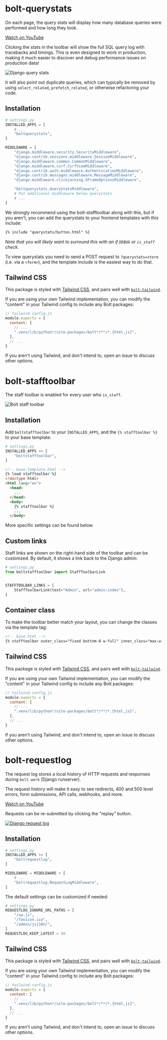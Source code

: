 # bolt-querystats

On each page, the query stats will display how many database queries were performed and how long they took.

[Watch on YouTube](https://www.youtube.com/watch?v=NX8VXxVJm08)

Clicking the stats in the toolbar will show the full SQL query log with tracebacks and timings.
This is even designed to work in production,
making it much easier to discover and debug performance issues on production data!

![Django query stats](https://user-images.githubusercontent.com/649496/213781593-54197bb6-36a8-4c9d-8294-5b43bd86a4c9.png)

It will also point out duplicate queries,
which can typically be removed by using `select_related`,
`prefetch_related`, or otherwise refactoring your code.

## Installation

```python
# settings.py
INSTALLED_APPS = [
    # ...
    "boltquerystats",
]

MIDDLEWARE = [
    "django.middleware.security.SecurityMiddleware",
    "django.contrib.sessions.middleware.SessionMiddleware",
    "django.middleware.common.CommonMiddleware",
    "django.middleware.csrf.CsrfViewMiddleware",
    "django.contrib.auth.middleware.AuthenticationMiddleware",
    "django.contrib.messages.middleware.MessageMiddleware",
    "django.middleware.clickjacking.XFrameOptionsMiddleware",

    "boltquerystats.QueryStatsMiddleware",
    # Put additional middleware below querystats
    # ...
]
```

We strongly recommend using the bolt-stafftoolbar along with this,
but if you aren't,
you can add the querystats to your frontend templates with this include:

```html
{% include "querystats/button.html" %}
```

*Note that you will likely want to surround this with an if `DEBUG` or `is_staff` check.*

To view querystats you need to send a POST request to `?querystats=store` (i.e. via a `<form>`),
and the template include is the easiest way to do that.

## Tailwind CSS

This package is styled with [Tailwind CSS](https://tailwindcss.com/),
and pairs well with [`bolt-tailwind`](https://github.com/boltpackages/bolt-tailwind).

If you are using your own Tailwind implementation,
you can modify the "content" in your Tailwind config to include any Bolt packages:

```js
// tailwind.config.js
module.exports = {
  content: [
    // ...
    ".venv/lib/python*/site-packages/bolt*/**/*.{html,js}",
  ],
  // ...
}
```

If you aren't using Tailwind, and don't intend to, open an issue to discuss other options.


# bolt-stafftoolbar

The staff toolbar is enabled for every user who `is_staff`.

![Bolt staff toolbar](https://user-images.githubusercontent.com/649496/213781915-a2094f54-99b8-4a05-a36e-dee107405229.png)

## Installation

Add `boltstafftoolbar` to your `INSTALLED_APPS`,
and the `{% stafftoolbar %}` to your base template:

```python
# settings.py
INSTALLED_APPS += [
    "boltstafftoolbar",
]
```

```html
<!-- base.template.html -->
{% load stafftoolbar %}
<!doctype html>
<html lang="en">
  <head>
    ...
  </head>
  <body>
    {% stafftoolbar %}
    ...
  </body>
```

More specific settings can be found below.


## Custom links

Staff links are shown on the right-hand side of the toolbar and can be customzed.
By default, it shows a link back to the Django admin:

```python
# settings.py
from boltstafftoolbar import StaffToolbarLink


STAFFTOOLBAR_LINKS = [
    StaffToolbarLink(text="Admin", url="admin:index"),
]
```

## Container class

To make the toolbar better match your layout,
you can change the classes via the template tag:

```html
<!-- base.html -->
{% stafftoolbar outer_class="fixed bottom-0 w-full" inner_class="max-w-4xl mx-auto" %}
```

## Tailwind CSS

This package is styled with [Tailwind CSS](https://tailwindcss.com/),
and pairs well with [`bolt-tailwind`](https://github.com/boltpackages/bolt-tailwind).

If you are using your own Tailwind implementation,
you can modify the "content" in your Tailwind config to include any Bolt packages:

```js
// tailwind.config.js
module.exports = {
  content: [
    // ...
    ".venv/lib/python*/site-packages/bolt*/**/*.{html,js}",
  ],
  // ...
}
```

If you aren't using Tailwind, and don't intend to, open an issue to discuss other options.


# bolt-requestlog

The request log stores a local history of HTTP requests and responses during `bolt work` (Django runserver).

The request history will make it easy to see redirects,
400 and 500 level errors,
form submissions,
API calls,
webhooks,
and more.

[Watch on YouTube](https://www.youtube.com/watch?v=AwI7Pt5oZnM)

Requests can be re-submitted by clicking the "replay" button.

[![Django request log](https://user-images.githubusercontent.com/649496/213781414-417ad043-de67-4836-9ef1-2b91404336c3.png)](https://user-images.githubusercontent.com/649496/213781414-417ad043-de67-4836-9ef1-2b91404336c3.png)

## Installation

```python
# settings.py
INSTALLED_APPS += [
    "boltrequestlog",
]

MIDDLEWARE = MIDDLEWARE + [
    # ...
    "boltrequestlog.RequestLogMiddleware",
]
```

The default settings can be customized if needed:

```python
# settings.py
REQUESTLOG_IGNORE_URL_PATHS = [
    "/sw.js",
    "/favicon.ico",
    "/admin/jsi18n/",
]
REQUESTLOG_KEEP_LATEST = 50
```

## Tailwind CSS

This package is styled with [Tailwind CSS](https://tailwindcss.com/),
and pairs well with [`bolt-tailwind`](https://github.com/boltpackages/bolt-tailwind).

If you are using your own Tailwind implementation,
you can modify the "content" in your Tailwind config to include any Bolt packages:

```js
// tailwind.config.js
module.exports = {
  content: [
    // ...
    ".venv/lib/python*/site-packages/bolt*/**/*.{html,js}",
  ],
  // ...
}
```

If you aren't using Tailwind, and don't intend to, open an issue to discuss other options.
